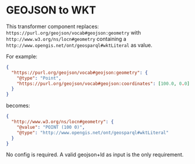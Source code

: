 # GEOJSON to WKT
This transformer component replaces:
`https://purl.org/geojson/vocab#geojson:geometry` 
with `http://www.w3.org/ns/locn#geometry` containing a `http://www.opengis.net/ont/geosparql#wktLiteral` as value.

For example:
```json
{
  "https://purl.org/geojson/vocab#geojson:geometry": {
    "@type": "Point", 
    "https://purl.org/geojson/vocab#geojson:coordinates": [100.0, 0.0]
  }
}
```
becomes:
```json
{
  "http://www.w3.org/ns/locn#geometry": {
    "@value": "POINT (100 0)",
    "@type": "http://www.opengis.net/ont/geosparql#wktLiteral"
  }
}
```

No config is required. A valid geojson+ld as input is the only requirement.